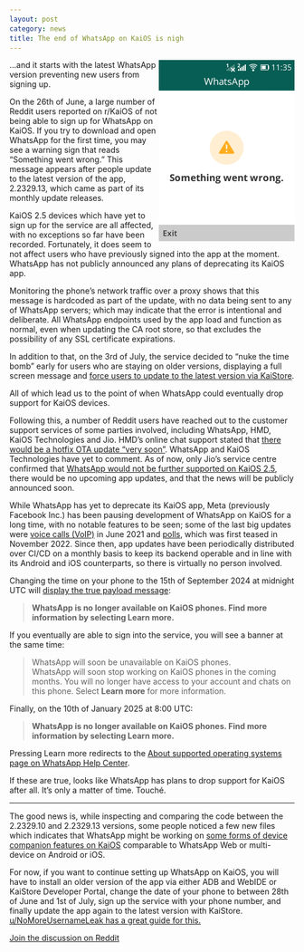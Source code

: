 ```yaml
---
layout: post
category: news
title: The end of WhatsApp on KaiOS is nigh
---
```

<img src="/assets/images/blog/2024-07-04-11-35-05.png" align="right" width="240" height="320" style="width:240px;" alt="Screenshot of the error message in WhatsApp, with a yellow warning sign and a text which reads Something went wrong">

…and it starts with the latest WhatsApp version preventing new users from signing up.

On the 26th of June, a large number of Reddit users reported on r/KaiOS of not being able to sign up for WhatsApp on KaiOS. If you try to download and open WhatsApp for the first time, you may see a warning sign that reads “Something went wrong.” This message appears after people update to the latest version of the app, 2.2329.13, which came as part of its monthly update releases.

KaiOS 2.5 devices which have yet to sign up for the service are all affected, with no exceptions so far have been recorded. Fortunately, it does seem to not affect users who have previously signed into the app at the moment. WhatsApp has not publicly announced any plans of deprecating its KaiOS app.

Monitoring the phone’s network traffic over a proxy shows that this message is hardcoded as part of the update, with no data being sent to any of WhatsApp servers; which may indicate that the error is intentional and deliberate. All WhatsApp endpoints used by the app load and function as normal, even when updating the CA root store, so that excludes the possibility of any SSL certificate expirations.

In addition to that, on the 3rd of July, the service decided to “nuke the time bomb” early for users who are staying on older versions, displaying a full screen message and [force users to update to the latest version via KaiStore](https://www.reddit.com/r/KaiOS/comments/1dp9ubt/comment/lbelz97/).

All of which lead us to the point of when WhatsApp could eventually drop support for KaiOS devices.

Following this, a number of Reddit users have reached out to the customer support services of some parties involved, including WhatsApp, HMD, KaiOS Technologies and Jio. HMD’s online chat support stated that [there would be a hotfix OTA update “very soon”](https://www.reddit.com/r/KaiOS/comments/1dp9ubt/comment/lanjcla/). WhatsApp and KaiOS Technologies have yet to comment. As of now, only Jio’s service centre confirmed that [WhatsApp would not be further supported on KaiOS 2.5](https://www.reddit.com/r/KaiOS/comments/1dp9ubt/comment/lb9gej5/), there would be no upcoming app updates, and that the news will be publicly announced soon.

While WhatsApp has yet to deprecate its KaiOS app, Meta (previously Facebook Inc.) has been pausing development of WhatsApp on KaiOS for a long time, with no notable features to be seen; some of the last big updates were [voice calls (VoIP)](https://www.kaiostech.com/whatsapp-data-voice-calls-available-on-kaios-devices/) in June 2021 and [polls](https://www.reddit.com/r/KaiOS/comments/zf5z76/testing_features_removed_as_the_latest_version_of/), which was first teased in November 2022. Since then, app updates have been periodically distributed over CI/CD on a monthly basis to keep its backend operable and in line with its Android and iOS counterparts, so there is virtually no person involved.

Changing the time on your phone to the 15th of September 2024 at midnight UTC will [display the true payload message](https://www.reddit.com/r/KaiOS/comments/1dp9ubt/comment/lbfjak6/):

> **WhatsApp is no longer available on KaiOS phones. Find more information by selecting Learn more.**

If you eventually are able to sign into the service, you will see a banner at the same time:

> WhatsApp will soon be unavailable on KaiOS phones.
> <br>
> WhatsApp will soon stop working on KaiOS phones in the coming months. You will no longer have access to your account and chats on this phone. Select **Learn more** for more information.

Finally, on the 10th of January 2025 at 8:00 UTC:

> **WhatsApp is no longer available on KaiOS phones. Find more information by selecting Learn more.**

Pressing Learn more redirects to the [About supported operating systems page on WhatsApp Help Center](https://faq.whatsapp.com/595164741332628).

If these are true, looks like WhatsApp has plans to drop support for KaiOS after all. It’s only a matter of time. Touché.

---

The good news is, while inspecting and comparing the code between the 2.2329.10 and 2.2329.13 versions, some people noticed a few new files which indicates that WhatsApp might be working on [some forms of device companion features on KaiOS](https://www.reddit.com/r/KaiOS/comments/1dp9ubt/comment/lbfk6oz/) comparable to WhatsApp Web or multi-device on Android or iOS.

For now, if you want to continue setting up WhatsApp on KaiOS, you will have to install an older version of the app via either ADB and WebIDE or KaiStore Developer Portal, change the date of your phone to between 28th of June and 1st of July, sign up the service with your phone number, and finally update the app again to the latest version with KaiStore. [u/NoMoreUsernameLeak has a great guide for this.](https://www.reddit.com/r/KaiOS/comments/1dp9ubt/comment/lahl3bo/)

[Join the discussion on Reddit](https://www.reddit.com/r/KaiOS/comments/1dp9ubt/whatsapp_stopped_working_nokia_6300_4g/)